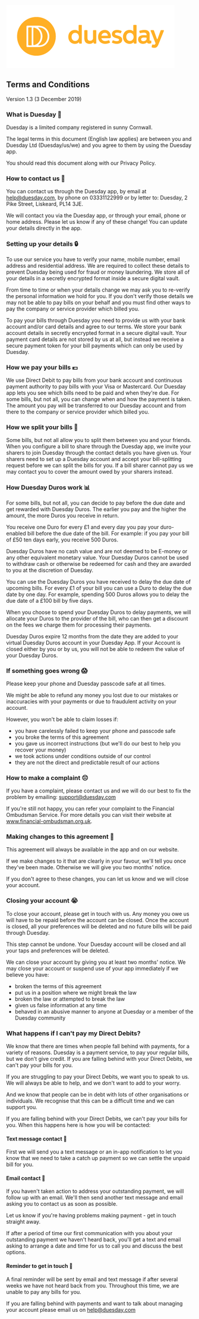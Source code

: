 [![Duesday logo](assets/img/logo-duesday-full-colour@2x.png)](http://duesday.com/)

## Terms and Conditions

Version 1.3 (3 December 2019)
### What is Duesday 🤔

Duesday is a limited company registered in sunny Cornwall.

The legal terms in this document (English law applies) are between you and Duesday Ltd (Duesday/us/we) and you agree to them by using the Duesday app.

You should read this document along with our Privacy Policy.
### How to contact us 💬

You can contact us through the Duesday app, by email at help@duesday.com, by phone on 03331122999 or by letter to: Duesday, 2 Pike Street, Liskeard, PL14 3JE.

We will contact you via the Duesday app, or through your email, phone or home address. Please let us know if any of these change! You can update your details directly in the app.
### Setting up your details 🔒

To use our service you have to verify your name, mobile number, email address and residential address. We are required to collect these details to prevent Duesday being used for fraud or money laundering. We store all of your details in a secretly encrypted format inside a secure digital vault.

From time to time or when your details change we may ask you to re-verify the personal information we hold for you. If you don't verify those details we may not be able to pay bills on your behalf and you must find other ways to pay the company or service provider which billed you. 

To pay your bills through Duesday you need to provide us with your bank account and/or card details and agree to our terms. We store your bank account details in secretly encrypted format in a secure digital vault. Your payment card details are not stored by us at all, but instead we receive a secure payment token for your bill payments which can only be used by Duesday.
### How we pay your bills 💷

We use Direct Debit to pay bills from your bank account and continuous payment authority to pay bills with your Visa or Mastercard. Our Duesday app lets you see which bills need to be paid and when they're due. For some bills, but not all, you can change when and how the payment is taken. The amount you pay will be transferred to our Duesday account and from there to the company or service provider which billed you. 
### How we split your bills 🤝

Some bills, but not all allow you to split them between you and your friends. When you configure a bill to share through the Duesday app, we invite your sharers to join Duesday through the contact details you have given us. Your sharers need to set up a Duesday account and accept your bill-splitting request before we can split the bills for you. If a bill sharer cannot pay us we may contact you to cover the amount owed by your sharers instead.
### How Duesday Duros work 📊

For some bills, but not all, you can decide to pay before the due date and get rewarded with Duesday Duros. The earlier you pay and the higher the amount, the more Duros you receive in return. 

You receive one Duro for every £1 and every day you pay your duro-enabled bill before the due date of the bill. For example: if you pay your bill of £50 ten days early, you receive 500 Duros.

Duesday Duros have no cash value and are not deemed to be E-money or any other equivalent monetary value. Your Duesday Duros cannot be used to withdraw cash or otherwise be redeemed for cash and they are awarded to you at the discretion of Duesday. 

You can use the Duesday Duros you have received to delay the due date of upcoming bills. For every £1 of your bill you can use a Duro to delay the due date by one day. For example, spending 500 Duros allows you to delay the due date of a £100 bill by five days.

When you choose to spend your Duesday Duros to delay payments, we will allocate your Duros to the provider of the bill, who can then get a discount on the fees we charge them for processing their payments.

Duesday Duros expire 12 months from the date they are added to your virtual Duesday Duros account in your Duesday App. If your Account is closed either by you or by us, you will not be able to redeem the value of your Duesday Duros.
### If something goes wrong 😱

Please keep your phone and Duesday passcode safe at all times.

We might be able to refund any money you lost due to our mistakes or inaccuracies with your payments or due to fraudulent activity on your account.

However, you won't be able to claim losses if:

- you have carelessly failed to keep your phone and passcode safe
- you broke the terms of this agreement
- you gave us incorrect instructions (but we'll do our best to help you recover your money)
- we took actions under conditions outside of our control
- they are not the direct and predictable result of our actions
### How to make a complaint 😔

If you have a complaint, please contact us and we will do our best to fix the problem  by emailing: support@duesday.com

If you're still not happy, you can refer your complaint to the Financial Ombudsman Service. For more details you can visit their website at www.financial-ombudsman.org.uk.
### Making changes to this agreement 📝

This agreement will always be available in the app and on our website.

If we make changes to it that are clearly in your favour, we'll tell you once they've been made. Otherwise we will give you two months' notice.

If you don't agree to these changes, you can let us know and we will close your account. 
### Closing your account 😭

To close your account, please get in touch with us. Any money you owe us will have to be repaid before the account can be closed. Once the account is closed, all your preferences will be deleted and no future bills will be paid through Duesday.

This step cannot be undone. Your Duesday account will be closed and all your taps and preferences will be deleted.

We can close your account by giving you at least two months' notice. We may close your account or suspend use of your app immediately if we believe you have:

- broken the terms of this agreement
- put us in a position where we might break the law
- broken the law or attempted to break the law
- given us false information at any time
- behaved in an abusive manner to anyone at Duesday or a member of the Duesday community

### What happens if I can't pay my Direct Debits?

We know that there are times when people fall behind with payments, for a variety of reasons. Duesday is a payment service, to pay your regular bills, but we don't give credit. If you are falling behind with your Direct Debits, we can't pay your bills for you.

If you are struggling to pay your Direct Debits, we want you to speak to us. We will always be able to help, and we don't want to add to your worry.

And we know that people can be in debt with lots of other organisations or individuals. We recognise that this can be a difficult time and we can support you.

If you are falling behind with your Direct Debits, we can't pay your bills for you. When this happens here is how you will be contacted:
#### Text message contact 📩

First we will send you a text message or an in-app notification to let you know that we need to take a catch up payment so we can settle the unpaid bill for you.
#### Email contact 📩

If you haven't taken action to address your outstanding payment, we will follow up with an email. We'll then send another text message and email asking you to contact us as soon as possible.

Let us know if you're having problems making payment - get in touch straight away.

If after a period of time our first communication with you about your outstanding payment we haven't heard back, you'll get a text and email asking to arrange a date and time for us to call you and discuss the best options.
#### Reminder to get in touch 📆

A final reminder will be sent by email and text message if after several weeks we have not heard back from you. Throughout this time, we are unable to pay any bills for you.

If you are falling behind with payments and want to talk about managing your account please email us on help@duesday.com
